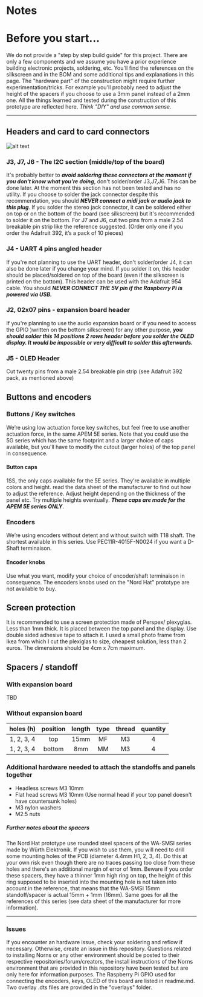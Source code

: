 # Notes

# Before you start...
We do not provide a "step by step build guide" for this project. There are only a few components and we assume you have a prior experience building electronic projects, soldering, etc. You'll find the references on the silkscreen and in the BOM and some additional tips and explanations in this page. The "hardware part" of the construction might require further experimentation/tricks. For example you'll probably need to adjust the height of the spacers if you choose to use a 3mm panel instead of a 2mm one. All the things learned and tested during the construction of this prototype are reflected here. *Think "DIY" and use common sense.*

---

## Headers and card to card connectors

![alt text](https://github.com/nordseele/nordhat/blob/master/hardware/images/mockup_nordhat.png "mockup headers and mounting holes")


### J3, J7, J6 - The I2C section (middle/top of the board)
It's probably better to ***avoid soldering these connectors at the moment if you don't know what you're doing***, don't solder/order J3,J7,J6. This can be done later. At the moment this section has not been tested and has no utility. If you choose to solder the jack connector despite this recommendation, you should ***NEVER connect a midi jack or audio jack to this plug***. If you solder the stereo jack connector, it can be soldered either on top or on the bottom of the board (see silkscreen) but it's recommended to solder it on the bottom. For J7 and J6, cut two pins from a male 2.54 breakable pin strip like the reference suggested. (Order only one if you order the Adafruit 392, it’s a pack of 10 pieces)

### J4 - UART 4 pins angled header
If you're not planning to use the UART header, don't solder/order J4, it can also be done later if you change your mind. If you solder it on, this header should be placed/soldered on top of the board (even if the silkscreen is printed on the bottom). This header can be used with the Adafruit 954 cable. You should ***NEVER CONNECT THE 5V pin if the Raspberry Pi is powered via USB.***

### J2, 02x07 pins - expansion board header
If you're planning to use the audio expansion board or if you need to access the GPIO )written on the bottom silkscreen) for any other purpose, ***you should solder this 14 positions 2 rows header before you solder the OLED display. It would be impossible or very difficult to solder this afterwards.***
### J5 - OLED Header
Cut twenty pins from a male 2.54 breakable pin strip (see Adafruit 392 pack, as mentioned above)


## Buttons and encoders

### Buttons / Key switches
We’re using low actuation force key switches, but feel free to use another actuation force, in the same APEM 5E series. Note that you could use the 5G series which has the same footprint and a larger choice of caps available, but you'll have to modify the cutout (larger holes) of the top panel in consequence.

#### Button caps
1SS, the only caps available for the 5E series. They're  available in multiple colors and height. read the data sheet of the manufacturer to find out how to adjust the reference. Adjust height depending on the thickness of the panel etc. Try multiple heights eventually. ***These caps are made for the APEM 5E series ONLY***.

### Encoders
We’re using encoders without detent and without switch with T18 shaft. The shortest available in this series.
Use PEC11R-4015F-N0024 if you want a D-Shaft terminaison.
#### Encoder knobs
Use what you want, modify your choice of encoder/shaft terminaison in consequence. The encoders knobs used on the "Nord Hat" prototype are not available to buy.  

## Screen protection

It is recommended to use a screen protection made of Perspex/ plexyglas. Less than 1mm thick. It is placed between the top panel and the display. Use double sided adhesive tape to attach it. I used a small photo frame from Ikea from which I cut the plexiglas to size, cheapest solution, less than 2 euros. The dimensions should be 4cm x 7cm maximum.

## Spacers / standoff

### With expansion board

TBD

### Without expansion board
| holes (h) | position | length  | type  | thread | quantity |
| :---: | :---: |:-------: | :-----: | :------: | :--------: |
| 1, 2, 3, 4 | top | 15mm   | MF  | M3 | 4 |
| 1, 2, 3, 4 | bottom | 8mm   |  MM | M3  | 4 |

### Additional hardware needed to attach the standoffs and panels together
- Headless screws M3 10mm  
- Flat head screws M3 10mm (Use normal head if your top panel doesn't have countersunk holes)
- M3 nylon washers
- M2.5 nuts

##### Further notes about the spacers
The Nord Hat prototype use rounded  steel spacers of the WA-SMSI series made by Würth Elektronik. If you wish to use them, you will need to drill some mounting holes of the PCB (diameter 4.4mm H1, 2, 3, 4). Do this at your own risk even though there are no traces passing too close from these holes and there's an additional margin of error of 1mm. Beware if you order these spacers, they have a thinner 1mm high ring on top, the height of this ring supposed to be inserted into the mounting hole is not taken into account in the reference, that means that the WA-SMSI 15mm standoff/spacer is actual 15mm + 1mm (16mm). Same goes for all the references of this series (see data sheet of the manufacturer for more information).     
____

### Issues

If you encounter an hardware issue, check your soldering and reflow if necessary. Otherwise, create an issue in this repository. Questions related to installing Norns or any other environment should be posted to their respective repositories/forum/creators, the install instructions of the Norns environment that are provided in this repository have been tested but are only here for information purposes. The Raspberry Pi GPIO used for connecting the encoders, keys, OLED of this board are listed in readme.md. Two overlay .dts files are provided in the "overlays" folder.
